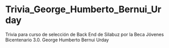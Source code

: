 # Trivia_George_Humberto_Bernui_Urday
Trivia para curso de selección de Back End de Silabuz por la Beca Jóvenes Bicentenario 3.0. George Humberto Bernui Urday 
